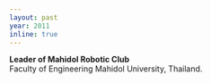 ```yaml
---
layout: past
year: 2011
inline: true
---
```


**Leader of Mahidol Robotic Club**<br>
Faculty of Engineering Mahidol University, Thailand.